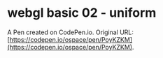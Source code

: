 # webgl basic 02 - uniform

A Pen created on CodePen.io. Original URL: [https://codepen.io/ospace/pen/PoyKZKM](https://codepen.io/ospace/pen/PoyKZKM).

